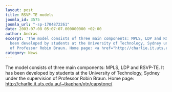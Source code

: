 ```yaml
---
layout: post
title: RSVP-TE models
joomla_id: 3575
joomla_url: "-sp-1704872261"
date: 2003-07-08 05:07:07.000000000 +02:00
author: Andras
excerpt: 'The model consists of three main components: MPLS, LDP and RSVP-TE. It has
  been developed by students at the University of Technology, Sydney under the supervision
  of Professor Robin Braun. Home page: <a href="http://charlie.it.uts.edu.au/~tkaphan/xtn/capstone/">http://charlie.it.uts.edu.au/~tkaphan/xtn/capstone/</a>'
category: News
---
```

The model consists of three main components: MPLS, LDP and RSVP-TE. It has been developed by students at the University of Technology, Sydney under the supervision of Professor Robin Braun. Home page: <a href="http://charlie.it.uts.edu.au/~tkaphan/xtn/capstone/">http://charlie.it.uts.edu.au/~tkaphan/xtn/capstone/</a>
